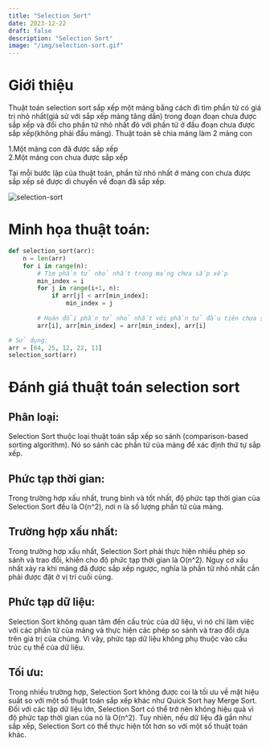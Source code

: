 ```yaml
---
title: "Selection Sort"
date: 2023-12-22
draft: false
description: "Selection Sort"
image: "/img/selection-sort.gif"
---
```

# Giới thiệu
Thuật toán selection sort sắp xếp một mảng bằng cách đi tìm phần tử có giá trị nhỏ nhất(giả sử với sắp xếp mảng tăng dần) trong đoạn đoạn chưa được sắp xếp và đổi cho phần tử nhỏ nhất đó với phần tử ở đầu đoạn chưa được sắp xếp(không phải đầu mảng). Thuật toán sẽ chia mảng làm 2 mảng con

1.Một mảng con đã được sắp xếp  
2.Một mảng con chưa được sắp xếp

Tại mỗi bước lặp của thuật toán, phần tử nhỏ nhất ở mảng con chưa được sắp xếp sẽ được di chuyển về đoạn đã sắp xếp.

![selection-sort](/img/selection-sort.gif)
# Minh họa thuật toán:
```python
def selection_sort(arr):
    n = len(arr)
    for i in range(n):
        # Tìm phần tử nhỏ nhất trong mảng chưa sắp xếp
        min_index = i
        for j in range(i+1, n):
            if arr[j] < arr[min_index]:
                min_index = j
        
        # Hoán đổi phần tử nhỏ nhất với phần tử đầu tiên chưa sắp xếp
        arr[i], arr[min_index] = arr[min_index], arr[i]

# Sử dụng:
arr = [64, 25, 12, 22, 11]
selection_sort(arr)
```
# Đánh giá thuật toán selection sort

## Phân loại:

Selection Sort thuộc loại thuật toán sắp xếp so sánh (comparison-based sorting algorithm). Nó so sánh các phần tử của mảng để xác định thứ tự sắp xếp.

## Phức tạp thời gian:

Trong trường hợp xấu nhất, trung bình và tốt nhất, độ phức tạp thời gian của Selection Sort đều là O(n^2), nơi n là số lượng phần tử của mảng.

## Trường hợp xấu nhất:

Trong trường hợp xấu nhất, Selection Sort phải thực hiện nhiều phép so sánh và trao đổi, khiến cho độ phức tạp thời gian là O(n^2). Nguy cơ xấu nhất xảy ra khi mảng đã được sắp xếp ngược, nghĩa là phần tử nhỏ nhất cần phải được đặt ở vị trí cuối cùng.

## Phức tạp dữ liệu:

Selection Sort không quan tâm đến cấu trúc của dữ liệu, vì nó chỉ làm việc với các phần tử của mảng và thực hiện các phép so sánh và trao đổi dựa trên giá trị của chúng. Vì vậy, phức tạp dữ liệu không phụ thuộc vào cấu trúc cụ thể của dữ liệu.

## Tối ưu:

Trong nhiều trường hợp, Selection Sort không được coi là tối ưu về mặt hiệu suất so với một số thuật toán sắp xếp khác như Quick Sort hay Merge Sort. Đối với các tập dữ liệu lớn, Selection Sort có thể trở nên không hiệu quả vì độ phức tạp thời gian của nó là O(n^2). Tuy nhiên, nếu dữ liệu đã gần như sắp xếp, Selection Sort có thể thực hiện tốt hơn so với một số thuật toán khác.